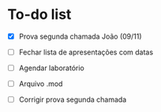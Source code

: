 # To-do list
- [x] Prova segunda chamada João (09/11)

- [ ] Fechar lista de apresentações com datas

- [ ] Agendar laboratório

- [ ] Arquivo .mod

- [ ] Corrigir prova segunda chamada
